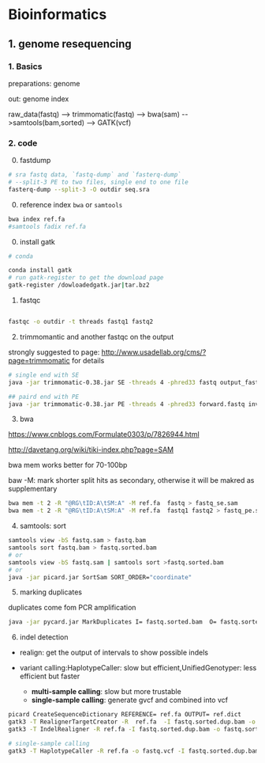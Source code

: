 # Bioinformatics


## 1. genome resequencing


### 1. Basics

preparations: genome

out: genome index

raw_data(fastq) --> trimmomatic(fastq) --> bwa(sam) -->samtools(bam,sorted) --> GATK(vcf)

### 2. code

0. fastdump

```bash
# sra fastq data, `fastq-dump` and `fasterq-dump`
# --split-3 PE to two files, single end to one file
fasterq-dump --split-3 -O outdir seq.sra
```

0. reference index `bwa` or `samtools`

```bash
bwa index ref.fa
#samtools fadix ref.fa
```

0. install gatk
```bash
# conda

conda install gatk
# run gatk-register to get the download page
gatk-register /dowloadedgatk.jar|tar.bz2

```
1. fastqc

```bash

fastqc -o outdir -t threads fastq1 fastq2
```

2. trimmomantic and another fastqc on the output

strongly suggested to page: http://www.usadellab.org/cms/?page=trimmomatic for details

```bash
# single end with SE
java -jar trimmomatic-0.38.jar SE -threads 4 -phred33 fastq output_fastq ILLUMINACLIP:/Trimmomatic-0.38/adapters/TruSeq2-PE.fa:2:30:10 LEADING:3 TRAILING:3 SLIDINGWINDOW:4:15 MINLEN:36

## paird end with PE
java -jar trimmomatic-0.38.jar PE -threads 4 -phred33 forward.fastq inverse.fastq output_forward.fastq output_inverse.fastq ILLUMINACLIP::TruSeq3-PE.fa:2:30:10:2:keepBothReads LEADING:3 TRAILING:3 SLIDINGWINDOW:4:15 MINLEN:36
```

3. bwa

https://www.cnblogs.com/Formulate0303/p/7826944.html

http://davetang.org/wiki/tiki-index.php?page=SAM 

bwa mem works better for 70-100bp

baw -M: mark shorter split hits as secondary, otherwise it will be makred as supplementary

```bash
bwa mem -t 2 -R "@RG\tID:A\tSM:A" -M ref.fa  fastq > fastq_se.sam
bwa mem -t 2 -R "@RG\tID:A\tSM:A" -M ref.fa  fastq1 fastq2 > fastq_pe.sam
```

4. samtools: sort 
```bash
samtools view -bS fastq.sam > fastq.bam
samtools sort fastq.bam > fastq.sorted.bam
# or 
samtools view -bS fastq.sam | samtools sort >fastq.sorted.bam
# or 
java -jar picard.jar SortSam SORT_ORDER="coordinate"
```

5. marking duplicates

duplicates come fom PCR amplification

```bash
java -jar pycard.jar MarkDuplicates I= fastq.sorted.bam  O= fastq.sorted.dup.bam M= fastq.sorted.dup.metrics
```

6. indel detection
* realign: get the output of intervals to show possible indels

* variant calling:HaplotypeCaller: slow but efficient,UnifiedGenotyper: less efficient but faster

  * __multi-sample calling__: slow but more trustable
  * __single-sample calling__: generate gvcf and combined into vcf

```bash
picard CreateSequenceDictionary REFERENCE= ref.fa OUTPUT= ref.dict
gatk3 -T RealignerTargetCreator -R  ref.fa  -I fastq.sorted.dup.bam -o possible_indel.intervels
gatk3 -T IndelRealigner -R ref.fa -I fastq.sorted.dup.bam -o fastq.sorted.dup.bam.re --targetIntervals possible_index.intervels

# single-sample calling
gatk3 -T HaplotypeCaller -R ref.fa -o fastq.vcf -I fastq.sorted.dup.bam.re --emitRefConfidence GVCF -nct threads


```




